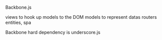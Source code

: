 
Backbone.js

views to hook up models to the DOM
models to represent datas
routers
entities, spa

Backbone hard dependency is underscore.js
